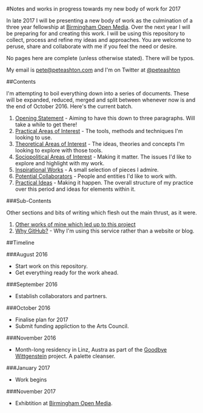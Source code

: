 #Notes and works in progress towards my new body of work for 2017

In late 2017 I will be presenting a new body of work as the culmination of a three year fellowship at [Birmingham Open Media](http://bom.org.uk). Over the next year I will be preparing for and creating this work. I will be using this repository to collect, process and refine my ideas and approaches. You are welcome to peruse, share and collaborate with me if you feel the need or desire. 

No pages here are complete (unless otherwise stated). There will be typos. 

My email is pete@peteashton.com and I'm on Twitter at [@peteashton](http://twitter.com/peteashton)

##Contents

I'm attempting to boil everything down into a series of documents. These will be expanded, reduced, merged and split between whenever now is and the end of October 2016. Here's the current batch. 

1.	[Opening Statement](https://github.com/peteash10/2017-body-of-work/blob/master/words/1%20-%20Opening%20Statement.md) - Aiming to have this down to three paragraphs. Will take a while to get there!
2.	[Practical Areas of Interest](https://github.com/peteash10/2017-body-of-work/blob/master/words/2%20-%20Practical%20Areas%20of%20Interest.md) - The tools, methods and techniques I'm looking to use. 
3.	[Theoretical Areas of Interest](https://github.com/peteash10/2017-body-of-work/blob/master/words/3%20-%20Theoretical%20Areas%20of%20Interest.md) - The ideas, theories and concepts I'm looking to explore with those tools. 
4. [Sociopolitical Areas of Interest](https://github.com/peteash10/2017-body-of-work/blob/master/words/4%20-%20Sociopolitical%20Areas%20of%20Interest.md) - Making it matter. The issues I'd like to explore and highlight with my work.
5. [Inspirational Works](https://github.com/peteash10/2017-body-of-work/blob/master/words/5%20-%20Inspirational%20Works.md) - A small selection of pieces I admire. 
6. [Potential Collaborators](https://github.com/peteash10/2017-body-of-work/blob/master/words/6%20-%20Potential%20Collaborators.md) - People and entities I'd like to work with.
7. [Practical Ideas](https://github.com/peteash10/2017-body-of-work/blob/master/words/7%20-%20Practical%20Plan.md) - Making it happen. The overall structure of my practice over this period and ideas for elements within it.

###Sub-Contents

Other sections and bits of writing which flesh out the main thrust, as it were. 

1. [Other works of mine which led up to this project](https://github.com/peteash10/2017-body-of-work/tree/master/words/Other-Works)
2. [Why GitHub?](https://github.com/peteash10/2017-body-of-work/blob/master/words/Misc-Texts/Why%20Github.md) - Why I'm using this service rather than a website or blog. 

##Timeline

###August 2016

* Start work on this repository. 
* Get everything ready for the work ahead.

###September 2016

* Establish collaborators and partners.

###October 2016

* Finalise plan for 2017 
* Submit funding appliction to the Arts Council. 

###November 2016

* Month-long residency in Linz, Austra as part of the [Goodbye Wittgenstein](http://qujochoe.org/goodbye-wittgenstein/) project. A palette cleanser.

###January 2017

* Work begins

###November 2017

* Exhibtition at [Birmingham Open Media](http://bom.org.uk).



